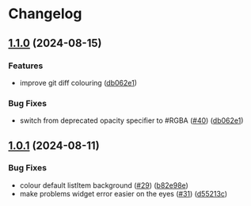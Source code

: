 # Changelog

## [1.1.0](https://github.com/catppuccin/fleet/compare/v1.0.1...v1.1.0) (2024-08-15)


### Features

* improve git diff colouring ([db062e1](https://github.com/catppuccin/fleet/commit/db062e16dba7f22fc03a0a46a7e64d4217c53c62))


### Bug Fixes

* switch from deprecated opacity specifier to #RGBA ([#40](https://github.com/catppuccin/fleet/issues/40)) ([db062e1](https://github.com/catppuccin/fleet/commit/db062e16dba7f22fc03a0a46a7e64d4217c53c62))

## [1.0.1](https://github.com/catppuccin/fleet/compare/v1.0.0...v1.0.1) (2024-08-11)


### Bug Fixes

* colour default listItem background ([#29](https://github.com/catppuccin/fleet/issues/29)) ([b82e98e](https://github.com/catppuccin/fleet/commit/b82e98e5772355bdb5ad5557c32d8ace8c82a3bf))
* make problems widget error easier on the eyes ([#31](https://github.com/catppuccin/fleet/issues/31)) ([d55213c](https://github.com/catppuccin/fleet/commit/d55213c06577077807df43c55876a2c562fd2230))
